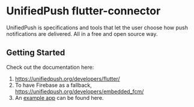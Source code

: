 # UnifiedPush flutter-connector

UnifiedPush is specifications and tools that let the user choose how push notifications are delivered. All in a free and open source way.

## Getting Started

Check out the documentation here:

1. <https://unifiedpush.org/developers/flutter/>
2. To have Firebase as a fallback, <https://unifiedpush.org/developers/embedded_fcm/>
3. An [example app](example) can be found here.
